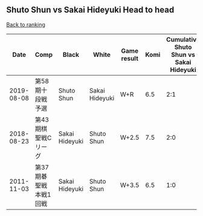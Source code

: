 ## Shuto Shun vs Sakai Hideyuki Head to head

[Back to ranking](../../index.md)




| **Date** | **Comp** | **Black** | **White** | **Game result** | **Komi** | **Cumulative Shuto Shun vs Sakai Hideyuki** | **Shuto Shun streak** | **Sakai Hideyuki streak** | 
| --- | --- | --- | --- | --- | --- | --- | --- | --- |
| 2019-08-08 | 第58期十段戦予選 | Shuto Shun | Sakai Hideyuki | W+R | 6.5 | 2:1 | 0 | 1 | 
| 2018-08-23 | 第43期棋聖戦Cリーグ | Sakai Hideyuki | Shuto Shun | W+2.5 | 7.5 | 2:0 | 2 | 0 | 
| 2011-11-03 | 第37期碁聖戦本戦1回戦 | Sakai Hideyuki | Shuto Shun | W+3.5 | 6.5 | 1:0 | 1 | 0 |




